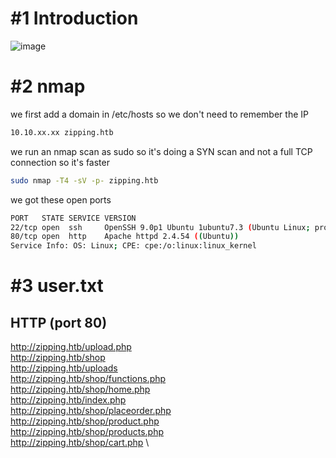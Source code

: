 # #1 Introduction
![image](https://github.com/Mate0r/app.hackthebock.com/assets/94843357/4cf7f881-56aa-4262-a3b0-2f436a100a2e)

# #2 nmap

we first add a domain in /etc/hosts so we don't need to remember the IP
```bash
10.10.xx.xx zipping.htb
```

we run an nmap scan as sudo so it's doing a SYN scan and not a full TCP connection so it's faster

```bash
sudo nmap -T4 -sV -p- zipping.htb
```

we got these open ports
```bash
PORT   STATE SERVICE VERSION
22/tcp open  ssh     OpenSSH 9.0p1 Ubuntu 1ubuntu7.3 (Ubuntu Linux; protocol 2.0)
80/tcp open  http    Apache httpd 2.4.54 ((Ubuntu))
Service Info: OS: Linux; CPE: cpe:/o:linux:linux_kernel
```

# #3 user.txt

## HTTP (port 80)

http://zipping.htb/upload.php \
http://zipping.htb/shop \
http://zipping.htb/uploads \
http://zipping.htb/shop/functions.php \
http://zipping.htb/shop/home.php \
http://zipping.htb/index.php \
http://zipping.htb/shop/placeorder.php \
http://zipping.htb/shop/product.php \
http://zipping.htb/shop/products.php \
http://zipping.htb/shop/cart.php \







